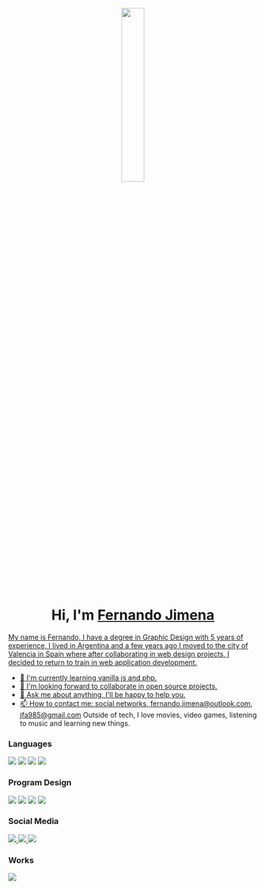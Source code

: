 <p align="center">
  <img src="https://github.com/vimalverma558/vimalverma558/blob/v2/img/hello.gif" width="30%">
</p>



<h1 align="center">Hi, I'm <a href="https://github.com/fernandojimena">Fernando Jimena</h1>


My name is Fernando, I have a degree in Graphic Design with 5 years of experience, I lived in Argentina and a few years ago I moved to the city of Valencia in Spain where after collaborating in web design projects, I decided to return to train in web application development.
- 🌱 I'm currently learning vanilla js and php.
- 👯 I'm looking forward to collaborate in open source projects.
- 💬 Ask me about anything, I'll be happy to help you.
- 📫 How to contact me: social networks, fernando.jimena@outlook.com, jfa985@gmail.com
Outside of tech, I love movies, video games, listening to music and learning new things.


<div> 
<h3>Languages</h3>

  <img src="https://img.shields.io/badge/HTML5-E34F26?style=for-the-badge&logo=html5&logoColor=white">
  <img  src="https://img.shields.io/badge/CSS3-1572B6?style=for-the-badge&logo=css3&logoColor=white">
  <img src="https://img.shields.io/badge/JavaScript-F7DF1E?style=for-the-badge&logo=javascript&logoColor=black">
  <img src="https://img.shields.io/badge/Java-ED8B00?style=for-the-badge&logo=java&logoColor=white">
  <!-- <img src="https://img.shields.io/badge/PHP-777BB4?style=for-the-badge&logo=php&logoColor=white"> -->
</div>

<div> 
<h3>Program Design</h3>

  <img src="https://img.shields.io/badge/adobe%20illustrator-%23FF9A00.svg?style=for-the-badge&logo=adobe%20illustrator&logoColor=white">
  <img src="https://img.shields.io/badge/adobe%20photoshop-%2331A8FF.svg?style=for-the-badge&logo=adobe%20photoshop&logoColor=white">
  <img src="https://img.shields.io/badge/Adobe%20XD-470137?style=for-the-badge&logo=Adobe%20XD&logoColor=#FF61F6">
  <img src="https://img.shields.io/badge/figma-%23F24E1E.svg?style=for-the-badge&logo=figma&logoColor=white">
</div>

<div> 
<h3>Social Media</h3>

  <a href="https://www.instagram.com/xifa85/">
  <img src="https://img.shields.io/badge/Instagram-%23E4405F.svg?style=for-the-badge&logo=Instagram&logoColor=white">
  </a>
  <a href="https://www.linkedin.com/in/fjimenadg/">
  <img src="https://img.shields.io/badge/linkedin-%230077B5.svg?style=for-the-badge&logo=linkedin&logoColor=white">
  </a>
  <a href="https://www.behance.net/fjimena">
  <img src="https://img.shields.io/badge/Behance-1769ff?style=for-the-badge&logo=behance&logoColor=white">
  </a>
</div>

<div> 
<h3>Works</h3>
  <a href="https://drive.google.com/drive/folders/1-vVVbYrkPLzFrp9oNFiU1hGnMXugOQsH?usp=sharing">
  <img src="https://img.shields.io/badge/Google%20Drive-4285F4?style=for-the-badge&logo=googledrive&logoColor=white">
  </a>
</div>




<!--
<img src="https://github.com/sourabmaity/sourabmaity/blob/main/header_.png">
<img src="https://img.shields.io/badge/mysql-4479A1.svg?style=for-the-badge&logo=mysql&logoColor=white">
<img src="https://img.shields.io/badge/Dribbble-EA4C89?style=for-the-badge&logo=dribbble&logoColor=white">
-->



